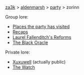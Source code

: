 [za3k](/) > [aldenmarsh](/aldenmarsh) > [party](players1.md) > zorinn

Group lore:

- [Places the party has visited](visited.md)
- [Recaps](recap.md)
- [Laurel Fallenditch's Reforms](laurel_fallenditch.md)
- [The Black Oracle](black_oracle.md)

Private lore:

- [Xuxuwell](../xuxuwell.md) (actually public)
- [The Watch](watch.md)
